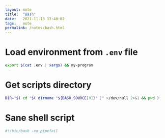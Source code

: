 ```yaml
---
layout: note
title:  "Bash"
date:   2021-11-13 13:40:02
tags:   note
permalink: /notes/bash.html
---
```


# Load environment from `.env` file

```bash
export $(cat .env | xargs) && my-program
```

# Get scripts directory

```bash
DIR="$( cd "$( dirname "${BASH_SOURCE[0]}" )" >/dev/null 2>&1 && pwd )"
```

# Sane shell script

```bash
#!/bin/bash -eo pipefail
```

